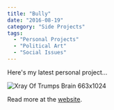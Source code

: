 ```yaml
---
title: "Bully"
date: "2016-08-19"
category: "Side Projects"
tags:
  - "Personal Projects"
  - "Political Art"
  - "Social Issues"
---
```


Here's my latest personal project…

![Xray Of Trumps Brain 663x1024](/images/XrayOfTrumpsBrain.png)

Read more at the [website](http://trumpsbrain.org).
